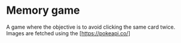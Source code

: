 # Memory game

A game where the objective is to avoid clicking the same card twice. 
Images are fetched using the [https://pokeapi.co/]